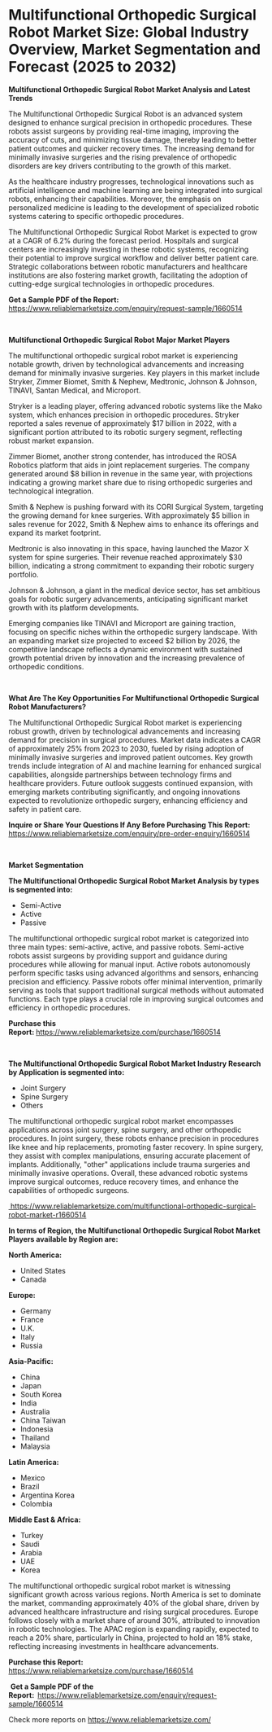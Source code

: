 <p><h1>Multifunctional Orthopedic Surgical Robot Market Size: Global Industry Overview, Market Segmentation and Forecast (2025 to 2032)</h1></p><p><strong>Multifunctional Orthopedic Surgical Robot Market Analysis and Latest Trends</strong></p>
<p><p>The Multifunctional Orthopedic Surgical Robot is an advanced system designed to enhance surgical precision in orthopedic procedures. These robots assist surgeons by providing real-time imaging, improving the accuracy of cuts, and minimizing tissue damage, thereby leading to better patient outcomes and quicker recovery times. The increasing demand for minimally invasive surgeries and the rising prevalence of orthopedic disorders are key drivers contributing to the growth of this market.</p><p>As the healthcare industry progresses, technological innovations such as artificial intelligence and machine learning are being integrated into surgical robots, enhancing their capabilities. Moreover, the emphasis on personalized medicine is leading to the development of specialized robotic systems catering to specific orthopedic procedures. </p><p>The Multifunctional Orthopedic Surgical Robot Market is expected to grow at a CAGR of 6.2% during the forecast period. Hospitals and surgical centers are increasingly investing in these robotic systems, recognizing their potential to improve surgical workflow and deliver better patient care. Strategic collaborations between robotic manufacturers and healthcare institutions are also fostering market growth, facilitating the adoption of cutting-edge surgical technologies in orthopedic procedures.</p></p>
<p><strong>Get a Sample PDF of the Report:&nbsp;</strong> <a href="https://www.reliablemarketsize.com/enquiry/request-sample/1660514?utm_campaign=2952&utm_medium=2&utm_source=Github&utm_content=ia&utm_term=29032025&utm_id=multifunctional-orthopedic-surgical-robot">https://www.reliablemarketsize.com/enquiry/request-sample/1660514</a></p>
<p>&nbsp;</p>
<p><strong>Multifunctional Orthopedic Surgical Robot Major Market Players</strong></p>
<p><p>The multifunctional orthopedic surgical robot market is experiencing notable growth, driven by technological advancements and increasing demand for minimally invasive surgeries. Key players in this market include Stryker, Zimmer Biomet, Smith & Nephew, Medtronic, Johnson & Johnson, TINAVI, Santan Medical, and Microport.</p><p>Stryker is a leading player, offering advanced robotic systems like the Mako system, which enhances precision in orthopedic procedures. Stryker reported a sales revenue of approximately $17 billion in 2022, with a significant portion attributed to its robotic surgery segment, reflecting robust market expansion.</p><p>Zimmer Biomet, another strong contender, has introduced the ROSA Robotics platform that aids in joint replacement surgeries. The company generated around $8 billion in revenue in the same year, with projections indicating a growing market share due to rising orthopedic surgeries and technological integration.</p><p>Smith & Nephew is pushing forward with its CORI Surgical System, targeting the growing demand for knee surgeries. With approximately $5 billion in sales revenue for 2022, Smith & Nephew aims to enhance its offerings and expand its market footprint.</p><p>Medtronic is also innovating in this space, having launched the Mazor X system for spine surgeries. Their revenue reached approximately $30 billion, indicating a strong commitment to expanding their robotic surgery portfolio.</p><p>Johnson & Johnson, a giant in the medical device sector, has set ambitious goals for robotic surgery advancements, anticipating significant market growth with its platform developments.</p><p>Emerging companies like TINAVI and Microport are gaining traction, focusing on specific niches within the orthopedic surgery landscape. With an expanding market size projected to exceed $2 billion by 2026, the competitive landscape reflects a dynamic environment with sustained growth potential driven by innovation and the increasing prevalence of orthopedic conditions.</p></p>
<p>&nbsp;</p>
<p><strong>What Are The Key Opportunities For Multifunctional Orthopedic Surgical Robot Manufacturers?</strong></p>
<p><p>The Multifunctional Orthopedic Surgical Robot market is experiencing robust growth, driven by technological advancements and increasing demand for precision in surgical procedures. Market data indicates a CAGR of approximately 25% from 2023 to 2030, fueled by rising adoption of minimally invasive surgeries and improved patient outcomes. Key growth trends include integration of AI and machine learning for enhanced surgical capabilities, alongside partnerships between technology firms and healthcare providers. Future outlook suggests continued expansion, with emerging markets contributing significantly, and ongoing innovations expected to revolutionize orthopedic surgery, enhancing efficiency and safety in patient care.</p></p>
<p><strong>Inquire or Share Your Questions If Any Before Purchasing This Report:</strong> <a href="https://www.reliablemarketsize.com/enquiry/pre-order-enquiry/1660514?utm_campaign=2952&utm_medium=2&utm_source=Github&utm_content=ia&utm_term=29032025&utm_id=multifunctional-orthopedic-surgical-robot">https://www.reliablemarketsize.com/enquiry/pre-order-enquiry/1660514</a></p>
<p>&nbsp;</p>
<p><strong>Market Segmentation</strong></p>
<p><strong>The Multifunctional Orthopedic Surgical Robot Market Analysis by types is segmented into:</strong></p>
<p><ul><li>Semi-Active</li><li>Active</li><li>Passive</li></ul></p>
<p><p>The multifunctional orthopedic surgical robot market is categorized into three main types: semi-active, active, and passive robots. Semi-active robots assist surgeons by providing support and guidance during procedures while allowing for manual input. Active robots autonomously perform specific tasks using advanced algorithms and sensors, enhancing precision and efficiency. Passive robots offer minimal intervention, primarily serving as tools that support traditional surgical methods without automated functions. Each type plays a crucial role in improving surgical outcomes and efficiency in orthopedic procedures.</p></p>
<p><strong>Purchase this Report:&nbsp;</strong><a href="https://www.reliablemarketsize.com/purchase/1660514?utm_campaign=2952&utm_medium=2&utm_source=Github&utm_content=ia&utm_term=29032025&utm_id=multifunctional-orthopedic-surgical-robot">https://www.reliablemarketsize.com/purchase/1660514</a></p>
<p>&nbsp;</p>
<p><strong>The Multifunctional Orthopedic Surgical Robot Market Industry Research by Application is segmented into:</strong></p>
<p><ul><li>Joint Surgery</li><li>Spine Surgery</li><li>Others</li></ul></p>
<p><p>The multifunctional orthopedic surgical robot market encompasses applications across joint surgery, spine surgery, and other orthopedic procedures. In joint surgery, these robots enhance precision in procedures like knee and hip replacements, promoting faster recovery. In spine surgery, they assist with complex manipulations, ensuring accurate placement of implants. Additionally, "other" applications include trauma surgeries and minimally invasive operations. Overall, these advanced robotic systems improve surgical outcomes, reduce recovery times, and enhance the capabilities of orthopedic surgeons.</p></p>
<p><a href="https://www.reliablemarketsize.com/multifunctional-orthopedic-surgical-robot-market-r1660514?utm_campaign=2952&utm_medium=2&utm_source=Github&utm_content=ia&utm_term=29032025&utm_id=multifunctional-orthopedic-surgical-robot">&nbsp;https://www.reliablemarketsize.com/multifunctional-orthopedic-surgical-robot-market-r1660514</a></p>
<p><strong>In terms of Region, the Multifunctional Orthopedic Surgical Robot Market Players available by Region are:</strong></p>
<p>
    <p> <strong> North America: </strong>
        <ul>
            <li>United States</li>
            <li>Canada</li>
        </ul>
        </p> 
    <p> <strong> Europe: </strong>
        <ul>
            <li>Germany</li>
            <li>France</li>
            <li>U.K.</li>
            <li>Italy</li>
            <li>Russia</li>
        </ul>
        </p> 
    <p> <strong> Asia-Pacific: </strong>
        <ul>
            <li>China</li>
            <li>Japan</li>
            <li>South Korea</li>
            <li>India</li>
            <li>Australia</li>
            <li>China Taiwan</li>
            <li>Indonesia</li>
            <li>Thailand</li>
            <li>Malaysia</li>
        </ul>
        </p> 
    <p> <strong> Latin America: </strong>
        <ul>
            <li>Mexico</li>
            <li>Brazil</li>
            <li>Argentina Korea</li>
            <li>Colombia</li>
        </ul>
        </p> 
    <p> <strong> Middle East & Africa: </strong>
        <ul>
            <li>Turkey</li>
            <li>Saudi</li>
            <li>Arabia</li>
            <li>UAE</li>
            <li>Korea</li>
        </ul>
    </p>
    </p>
<p><p>The multifunctional orthopedic surgical robot market is witnessing significant growth across various regions. North America is set to dominate the market, commanding approximately 40% of the global share, driven by advanced healthcare infrastructure and rising surgical procedures. Europe follows closely with a market share of around 30%, attributed to innovation in robotic technologies. The APAC region is expanding rapidly, expected to reach a 20% share, particularly in China, projected to hold an 18% stake, reflecting increasing investments in healthcare advancements.</p></p>
<p><strong>Purchase this Report: </strong><a href="https://www.reliablemarketsize.com/purchase/1660514?utm_campaign=2952&utm_medium=2&utm_source=Github&utm_content=ia&utm_term=29032025&utm_id=multifunctional-orthopedic-surgical-robot">https://www.reliablemarketsize.com/purchase/1660514</a></p>
<p>&nbsp;<strong>Get a Sample PDF of the Report:&nbsp;&nbsp;</strong><a href="https://www.reliablemarketsize.com/enquiry/request-sample/1660514?utm_campaign=2952&utm_medium=2&utm_source=Github&utm_content=ia&utm_term=29032025&utm_id=multifunctional-orthopedic-surgical-robot">https://www.reliablemarketsize.com/enquiry/request-sample/1660514</a></p>
<p><strong></strong></p>
<p>Check more reports on <a href="https://www.reliablemarketsize.com/?utm_campaign=2952&utm_medium=2&utm_source=Github&utm_content=ia&utm_term=29032025&utm_id=multifunctional-orthopedic-surgical-robot">https://www.reliablemarketsize.com/</a></p>
